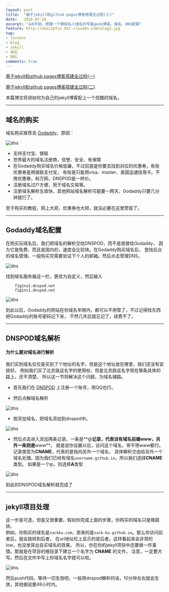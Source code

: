 ```yaml
---
layout: post
title:  "基于jekyll和github pages博客搭建全过程(三)"
date:   2016-07-10
excerpt: "从0开始，搭建一个拥有私人域名的专属geek博客。域名、DNS配置"
feature: http://oboi2pfvn.bkt.clouddn.com/blog3.jpg
tag:
- lessons 
- blog
- jekyll
- 域名
- DNS
comments: true
---
```


[基于jekyll和github pages博客搭建全过程(一)](http://zackku.com/built-blog)  


[基于jekyll和github pages博客搭建全过程(二)](http://zackku.com/built-blog-2)


本篇博文将讲如何为自己的jekyll博客配上一个炫酷的域名。

-----------

##  域名的购买
域名购买推荐去 [Godaddy](https://sg.godaddy.com/zh/)，原因：  

![dns](http://oboi2pfvn.bkt.clouddn.com/godaddy.png)

- 支持支付宝、银联
- 世界最大的域名注册商，信誉、安全、有保障
- 在Godaddy购买域名价格低廉，不过前提是你要去找到对应的优惠券，有些优惠券是用银联支付宝，
有些是只能用visa、master、美国运通信用卡。不用优惠券，和万网、DNSPOD是一样价。
- 注册域名过户方便，用于域名交易等。
- 注册域名解析生效快，其他网站域名解析可能要一两天，Godaddy只要几分钟就行了。

至于购买的教程，网上大把，优惠券也大把，就没必要在这里赘叙了。

-----------

## Godaddy域名配置
在购买玩域名后，我们把域名的解析交给DNSPOD，而不是直接给Godaddy，
因为它是免费，而且是国内的，速度会比较快。在Godaddy购买域名后，
登陆后台的域名管理。一般购买完需要验证下个人的邮箱。然后点击管理DNS，

![dns](http://oboi2pfvn.bkt.clouddn.com/dns1.png)

找到域名服务器这一栏，更改为自定义，然后输入

        f1g1ns2.dnspod.net
        f1g1ns1.dnspod.net

![dns](http://oboi2pfvn.bkt.clouddn.com/dns2.png)

到此以后，Godaddy的网站在你域名年限内，都可以不用管了，不过记得找东西把Godaddy的账号密码记下来，
不然几年后就忘记了，续费不了。

-----------

## DNSPOD域名解析

#### 为什么要对域名进行解析
我们买到域名仅仅是买到了个地址的名字，但是这个地址放在哪里，我们还没有安排好。
例如我们买了北京路这名字的使用权，但是北京路这名字用在哪条具体的路上，还不清楚。
所以这一节将解决这个问题，为域名铺路。   

- 首先我们在 [DNSPOD](https://www.dnspod.cn/) 上注册一个账号，用QQ也行。
 
- 然后点解域名解析

![dns](http://oboi2pfvn.bkt.clouddn.com/dns3.png)

- 按添加域名，把域名添加到dnspod中。

![dns](http://oboi2pfvn.bkt.clouddn.com/dns4.png)

- 然后点击进入添加两条记录。一条是**@**记录，代表没有域名前缀www，另外一条则是**www**。
就是说你设置以后，访问这个域名，带不带www都行。记录类型为**CNAME**，代表的是指向另外一个域名，
具体解析交由给另外一个域名处理。因为我们已经有域名`username.github.io`，所以我们选择**CNAME**类型。
如果是一个ip，则选择**A**类型

![dns](http://oboi2pfvn.bkt.clouddn.com/dns5.png)

到此的DNSPOD域名解析就完成了

-----------------

## jekyll项目处理
这一步是可选，但是又很重要。假如你完成上面的步骤，你购买的域名只是做跳转。   
例如，你购买的域名是`zackku.com`，原来的是`zack-ku.github.io`。那么你访问前者后，就会跳转到后者，
在url地址栏上显示的是后者。这样看起来会非常的low，也没发挥出自买域名的效果。
所以，你在你的jekyll项目中还要做一件事情。那就是在项目的根目录下建立一个名字为 **CNAME** 的文件，
注意，一定要大写。然后在文件中写上你域名名字就可以啦。

![dns](http://oboi2pfvn.bkt.clouddn.com/dns6.png)

然后push代码，等待一切生效吧。一般用dnspod解析的话，10分钟左右就会生效，其他据说要48小时内。



